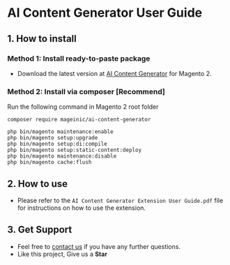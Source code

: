 # AI Content Generator User Guide

## 1. How to install

### Method 1: Install ready-to-paste package

- Download the latest version at [AI Content Generator](https://www.mageinic.com/ai-content-generator.html) for Magento 2.

### Method 2: Install via composer [Recommend]

Run the following command in Magento 2 root folder

```
composer require mageinic/ai-content-generator

php bin/magento maintenance:enable
php bin/magento setup:upgrade
php bin/magento setup:di:compile
php bin/magento setup:static-content:deploy
php bin/magento maintenance:disable
php bin/magento cache:flush
```

## 2. How to use

- Please refer to the `AI Content Generator Extension User Guide.pdf` file for instructions on how to use the extension.

## 3. Get Support

- Feel free to [contact us](https://www.mageinic.com/contact.html) if you have any further questions.
- Like this project, Give us a **Star**
